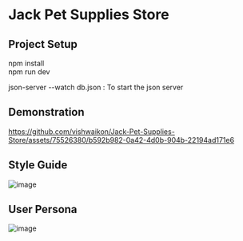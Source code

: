 # Jack Pet Supplies Store

## Project Setup
npm install<br/>
npm run dev

json-server --watch db.json : To start the json server
## Demonstration


https://github.com/vishwaikon/Jack-Pet-Supplies-Store/assets/75526380/b592b982-0a42-4d0b-904b-22194ad171e6






## Style Guide
![image](https://github.com/vishwaikon/Jack-Pet-Supplies-Store/assets/75526380/0899604f-ae53-4b6e-a27b-4c3524e981da)



## User Persona
![image](https://github.com/vishwaikon/Jack-Pet-Supplies-Store/assets/75526380/9cb41535-2de8-4571-b1e7-96ad0e6bd56e)

